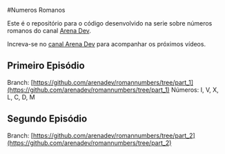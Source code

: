#Numeros Romanos

Este é o repositório para o código desenvolvido na serie sobre números romanos do canal [Arena Dev](https://www.youtube.com/channel/UCIHkZtWqijYjt3LgJ5idcpg).

Increva-se no [canal Arena Dev](https://www.youtube.com/channel/UCIHkZtWqijYjt3LgJ5idcpg) para acompanhar os próximos vídeos.

## Primeiro Episódio
Branch: [https://github.com/arenadev/romannumbers/tree/part_1](https://github.com/arenadev/romannumbers/tree/part_1)
Números: I, V, X, L, C, D, M

## Segundo Episódio
Branch: [https://github.com/arenadev/romannumbers/tree/part_2](https://github.com/arenadev/romannumbers/tree/part_2)


